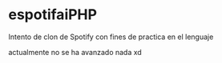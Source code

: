 # espotifaiPHP
Intento de clon de Spotify con fines de practica en el lenguaje

actualmente no se ha avanzado nada xd

